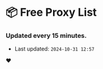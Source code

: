 # :package: Free Proxy List
### Updated every 15 minutes.

- Last updated: `2024-10-31 12:57`

:heart:
